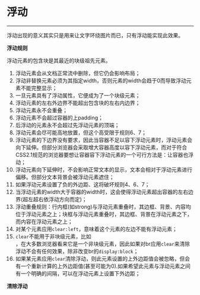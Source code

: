 # 浮动 #


----------

浮动出现的意义其实只是用来让文字环绕图片而已，只有浮动能实现此效果。

**浮动规则**

浮动元素的包含块是其最近的块级祖先元素。

1. 浮动元素会从文档正常流中删除，但它仍会影响布局；
2. 浮动非替换元素必须为其指定width，否则元素的width会趋于0而导致浮动元素不能完整显示；
3. 一旦元素具有了浮动属性，它便成为了一个块级元素；
4. 浮动元素的左右外边界不能超出包含块的左右内边界；
5. 浮动元素永不会重叠；
6. 浮动元素不会超过容器的上padding；
7. 后浮动的元素永不会超过先浮动元素的顶端；
8. 浮动元素会尽可能高地放置，但这个高受限于规则6、7；
9. 浮动元素的下边界没有要求，因此当容器不足以容下浮动元素时，浮动元素会向下延伸。但部分浏览器会采取增大容器高度以容下浮动元素，而对于符合CSS2.1规范的浏览器要想让容器容下浮动元素的一个可行方法是：让容器也浮动；
10. 浮动元素向下延伸时，不会影响正常文本的显示，文本会相对于浮动元素进行偏移。但部分文本背景会被浮动元素遮住；
11. 如果浮动元素设置了负的外边距、这将破坏规则4、6、7；
12. 当浮动元素的width大于容器的width时，这会使得浮动元素超出容器的左右边界(超左超右依浮动方向而定)；
13. 浮动重叠规则：行内框(如strong)与浮动元素重叠时，其边框、背景、内容均位于浮动元素之上；块框与浮动元素重叠时，其边框、背景在浮动元素之下，而内容在浮动元素之上；
14. 对某个元素应用`clear:left`，意味着这个元素的左边不能有浮动元素；
15. `clear`不能用于非块级元素，比如<br/>，在大多数浏览器看来它是一个非块级元素，因此如果对br应用`clear`来清除浮动不会有任何效果，除非改变br的`display:block`；
16. 如果某元素应用`clear`清除浮动，则此元素设置的上外边距值会被忽略，但会有一个重新计算的上外边距值(甚至可能为0).如果希望此元素与浮动元素之间有一个明确的间隔，可以在浮动元素上设置下外边距；


**清除浮动**

